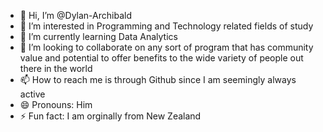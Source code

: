 - 👋 Hi, I’m @Dylan-Archibald
- 👀 I’m interested in Programming and Technology related fields of study
- 🌱 I’m currently learning Data Analytics 
- 💞️ I’m looking to collaborate on any sort of program that has community value and potential to offer benefits to the wide variety of people out there in the world
- 📫 How to reach me is through Github since I am seemingly always active 
- 😄 Pronouns: Him
- ⚡ Fun fact: I am orginally from New Zealand 

<!---
Dylan-Archibald/Dylan-Archibald is a ✨ special ✨ repository because its `README.md` (this file) appears on your GitHub profile.
You can click the Preview link to take a look at your changes.
--->
